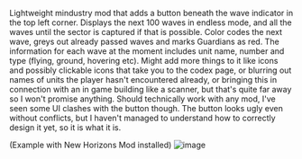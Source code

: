 Lightweight mindustry mod that adds a button beneath the wave indicator in the top left corner. Displays the next 100 waves in endless mode, and all the waves until the sector is captured if that is possible. Color codes the next wave, greys out already passed waves and marks Guardians as red. The information for each wave at the moment includes unit name, number and type (flying, ground, hovering etc). Might add more things to it like icons and possibly clickable icons that take you to the codex page, or blurring out names of units the player hasn't encountered already, or bringing this in connection with an in game building like a scanner, but that's quite far away so I won't promise anything. Should technically work with any mod, I've seen some UI clashes with the button though. The button looks ugly even without conflicts, but I haven't managed to understand how to correctly design it yet, so it is what it is.

(Example with New Horizons Mod installed)
![image](https://github.com/TriOCuBe/view-waves/assets/123890859/39335c48-a130-4440-a2ed-14c2aa143cbb)
